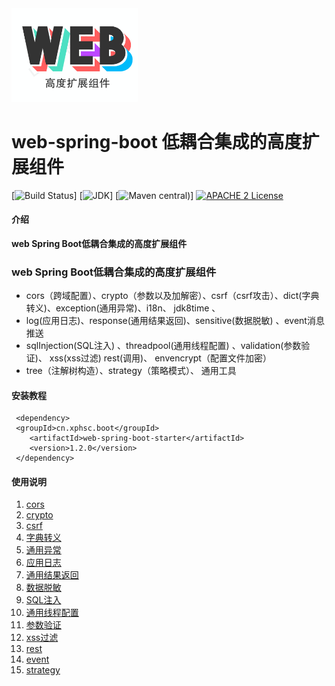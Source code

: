 <img src="image/logo.png" width="40%" height="40%" />

# web-spring-boot 低耦合集成的高度扩展组件

[![Build Status](https://api.travis-ci.org/cn.xphsc.boot/web-spring-boot-starter.svg?branch=master)]
[![JDK](https://img.shields.io/badge/JDK-1.8+-green.svg)]
[![Maven central](https://img.shields.io/maven-central/v/cn.xphsc.boot/web-spring-boot-starter.svg))]
[![APACHE 2 License](https://img.shields.io/badge/license-Apache2-blue.svg?style=flat)](LICENSE)
#### 介绍
**web Spring Boot低耦合集成的高度扩展组件**
 ### web Spring Boot低耦合集成的高度扩展组件
* cors（跨域配置）、crypto（参数以及加解密）、csrf（csrf攻击）、dict(字典转义)、exception(通用异常)、i18n、 jdk8time 、
* log(应用日志)、response(通用结果返回)、sensitive(数据脱敏) 、event消息推送
* sqlInjection(SQL注入) 、threadpool(通用线程配置) 、validation(参数验证)、 xss(xss过滤) rest(调用)、 envencrypt（配置文件加密）
* tree（注解树构造）、strategy（策略模式）、 通用工具


#### 安装教程
~~~
 <dependency>
 <groupId>cn.xphsc.boot</groupId>
    <artifactId>web-spring-boot-starter</artifactId>
    <version>1.2.0</version>
 </dependency>
~~~

#### 使用说明

1. [cors](doc/cors.md)
2. [crypto](doc/crypto.md)
3. [csrf](doc/csrf.md)
4. [字典转义](doc/dictionaries-translation.md)
5. [通用异常](doc/general-exception.md)
6. [应用日志](doc/application-log.md)
7. [通用结果返回](doc/general-result-return.md)
8. [数据脱敏](doc/data-desensitization.md)
9. [SQL注入](doc/SQL-injection.md)
10. [通用线程配置](doc/general-thread-configuration.md)
11. [参数验证](doc/parameter-validation.md)
12. [xss过滤](doc/XSS-filtering.md)
13. [rest](doc/rest.md)
14. [event](doc/event.md)
15. [strategy](doc/strategy.md)

